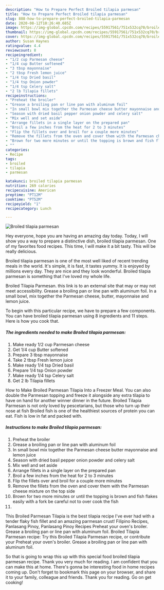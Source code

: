 ```yaml
---
description: "How to Prepare Perfect Broiled tilapia parmesan"
title: "How to Prepare Perfect Broiled tilapia parmesan"
slug: 888-how-to-prepare-perfect-broiled-tilapia-parmesan
date: 2020-08-12T10:26:40.685Z
image: https://img-global.cpcdn.com/recipes/55917561/751x532cq70/broiled-tilapia-parmesan-recipe-main-photo.jpg
thumbnail: https://img-global.cpcdn.com/recipes/55917561/751x532cq70/broiled-tilapia-parmesan-recipe-main-photo.jpg
cover: https://img-global.cpcdn.com/recipes/55917561/751x532cq70/broiled-tilapia-parmesan-recipe-main-photo.jpg
author: Susan Haynes
ratingvalue: 4.4
reviewcount: 8
recipeingredient:
- "1/2 cup Parmesan cheese"
- "1/4 cup Butter softened"
- "3 tbsp mayonnaise"
- "2 tbsp Fresh lemon juice"
- "1/4 tsp Dried basil"
- "1/4 tsp Onion powder"
- "1/4 tsp Celery salt"
- "2 lb Tilapia fillets"
recipeinstructions:
- "Preheat the broiler"
- "Grease a broiling pan or line pan with aluminum foil"
- "In small bowl mix together the Parmesan cheese butter mayonnaise and lemon juice"
- "Season with dried basil pepper onion powder and celery salt"
- "Mix well and set aside"
- "Arrange fillets in a single layer on the prepared pan"
- "Broil a few inches from the heat for 2 to 3 minutes"
- "Flip the fillets over and broil for a couple more minutes"
- "Remove the fillets from the oven and cover them with the Parmesan cheese mixture on the top side"
- "Brown for two more minutes or until the topping is brown and fish flakes easily with a fork be careful not to over cook the fish"
- ""
categories:
- Recipe
tags:
- broiled
- tilapia
- parmesan

katakunci: broiled tilapia parmesan 
nutrition: 269 calories
recipecuisine: American
preptime: "PT12M"
cooktime: "PT52M"
recipeyield: "1"
recipecategory: Lunch

---
```



![Broiled tilapia parmesan](https://img-global.cpcdn.com/recipes/55917561/751x532cq70/broiled-tilapia-parmesan-recipe-main-photo.jpg)

Hey everyone, hope you are having an amazing day today. Today, I will show you a way to prepare a distinctive dish, broiled tilapia parmesan. One of my favorites food recipes. This time, I will make it a bit tasty. This will be really delicious.

Broiled tilapia parmesan is one of the most well liked of recent trending meals in the world. It's simple, it is fast, it tastes yummy. It is enjoyed by millions every day. They are nice and they look wonderful. Broiled tilapia parmesan is something that I've loved my whole life.

Broiled Tilapia Parmesan. this link is to an external site that may or may not meet accessibility. Grease a broiling pan or line pan with aluminum foil. In a small bowl, mix together the Parmesan cheese, butter, mayonnaise and lemon juice.


To begin with this particular recipe, we have to prepare a few components. You can have broiled tilapia parmesan using 8 ingredients and 11 steps. Here is how you cook that.

<!--inarticleads1-->

##### The ingredients needed to make Broiled tilapia parmesan:

1. Make ready 1/2 cup Parmesan cheese
1. Get 1/4 cup Butter softened
1. Prepare 3 tbsp mayonnaise
1. Take 2 tbsp Fresh lemon juice
1. Make ready 1/4 tsp Dried basil
1. Prepare 1/4 tsp Onion powder
1. Make ready 1/4 tsp Celery salt
1. Get 2 lb Tilapia fillets


How to Make Broiled Parmesan Tilapia Into a Freezer Meal. You can also double the Parmesan topping and freeze it alongside any extra tilapia to have on hand for another winner dinner in the future. Broiled Tilapia Parmesan is not only loved by pescetarians, but those who turn up their nose at fish Broiled fish is one of the healthiest sources of protein you can eat. Fish is low in fat and packed with. 

<!--inarticleads2-->

##### Instructions to make Broiled tilapia parmesan:

1. Preheat the broiler
1. Grease a broiling pan or line pan with aluminum foil
1. In small bowl mix together the Parmesan cheese butter mayonnaise and lemon juice
1. Season with dried basil pepper onion powder and celery salt
1. Mix well and set aside
1. Arrange fillets in a single layer on the prepared pan
1. Broil a few inches from the heat for 2 to 3 minutes
1. Flip the fillets over and broil for a couple more minutes
1. Remove the fillets from the oven and cover them with the Parmesan cheese mixture on the top side
1. Brown for two more minutes or until the topping is brown and fish flakes easily with a fork be careful not to over cook the fish
1. 


This Broiled Parmesan Tilapia is the best tilapia recipe I&#39;ve ever had with a tender flaky fish fillet and an amazing parmesan crust! Filipino Recipes, Panlasang Pinoy, Panlasang Pinoy Recipes Preheat your oven&#39;s broiler. Grease a broiling pan or line pan with aluminum foil. Broiled Tilapia Parmesan recipe: Try this Broiled Tilapia Parmesan recipe, or contribute your Preheat your oven&#39;s broiler. Grease a broiling pan or line pan with aluminum foil. 

So that is going to wrap this up with this special food broiled tilapia parmesan recipe. Thank you very much for reading. I am confident that you can make this at home. There's gonna be interesting food in home recipes coming up. Don't forget to bookmark this page on your browser, and share it to your family, colleague and friends. Thank you for reading. Go on get cooking!
